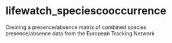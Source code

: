 # lifewatch_speciescooccurrence
Creating a presence/absence matrix of combined species presence/absence data from the European Tracking Network
